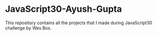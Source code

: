 # JavaScript30-Ayush-Gupta
This repository contains all the projects that I made during JavaScript30 challenge by Wes Bos.
